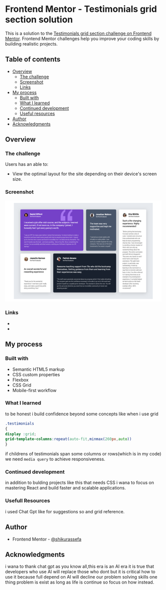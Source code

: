 # Frontend Mentor - Testimonials grid section solution

This is a solution to the [Testimonials grid section challenge on Frontend Mentor](https://www.frontendmentor.io/challenges/testimonials-grid-section-Nnw6J7Un7). Frontend Mentor challenges help you improve your coding skills by building realistic projects.

## Table of contents

- [Overview](#overview)
  - [The challenge](#the-challenge)
  - [Screenshot](#screenshot)
  - [Links](#links)
- [My process](#my-process)
  - [Built with](#built-with)
  - [What I learned](#what-i-learned)
  - [Continued development](#continued-development)
  - [Useful resources](#useful-resources)
- [Author](#author)
- [Acknowledgments](#acknowledgments)

## Overview

### The challenge

Users has an able to:

- View the optimal layout for the site depending on their device's screen size.

### Screenshot

![](./images/Screenshot.png)

### Links

 - [Solution URL]:(https://github.com/shikurassefa/testimonials-grid)
 
- [Live Site URL]: (https://testimonials-grid-virid.vercel.app/)

## My process

### Built with

- Semantic HTML5 markup
- CSS custom properties
- Flexbox
- CSS Grid
- Mobile-first workflow


### What I learned
to be honest i build confidence beyond some concepts like when i use grid 
```CSS
.testimonials
{
display :grid;
grid-template-columns:repeat(auto-fit,minmax(260px,auto))
}
```   
if childrens of testimonials span some columns or rows(which is in my code) we need `media query` to achieve responsiveness.

### Continued development
in addition to bulding projects like this that needs CSS i wana to focus on mastering React and build faster and scalable applications.

### Usefull Resources
i used Chat Gpt like for suggestions so and grid reference.
## Author
- Frontend Mentor - [@shikurassefa](https://www.frontendmentor.io/profile/shikurassefa) 

## Acknowledgments
i wana to thank chat gpt as you know all,this era is an AI era it is true that developers who use AI will replace those who dont but it is critical how to use it because full depend on AI will decline our problem solving skills one thing problem is exist as long as life is continue so focus on how instead.